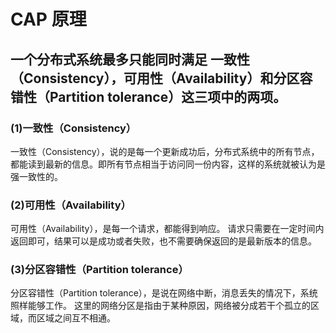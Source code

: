# CAP 原理
## 一个分布式系统最多只能同时满足 一致性（Consistency），可用性（Availability）和分区容错性（Partition tolerance）这三项中的两项。
### (1)一致性（Consistency）
一致性（Consistency），说的是每一个更新成功后，分布式系统中的所有节点，都能读到最新的信息。即所有节点相当于访问同一份内容，这样的系统就被认为是强一致性的。

### (2)可用性（Availability）
可用性（Availability），是每一个请求，都能得到响应。
请求只需要在一定时间内返回即可，结果可以是成功或者失败，也不需要确保返回的是最新版本的信息。

### (3)分区容错性（Partition tolerance）
分区容错性（Partition tolerance），是说在网络中断，消息丢失的情况下，系统照样能够工作。
这里的网络分区是指由于某种原因，网络被分成若干个孤立的区域，而区域之间互不相通。

